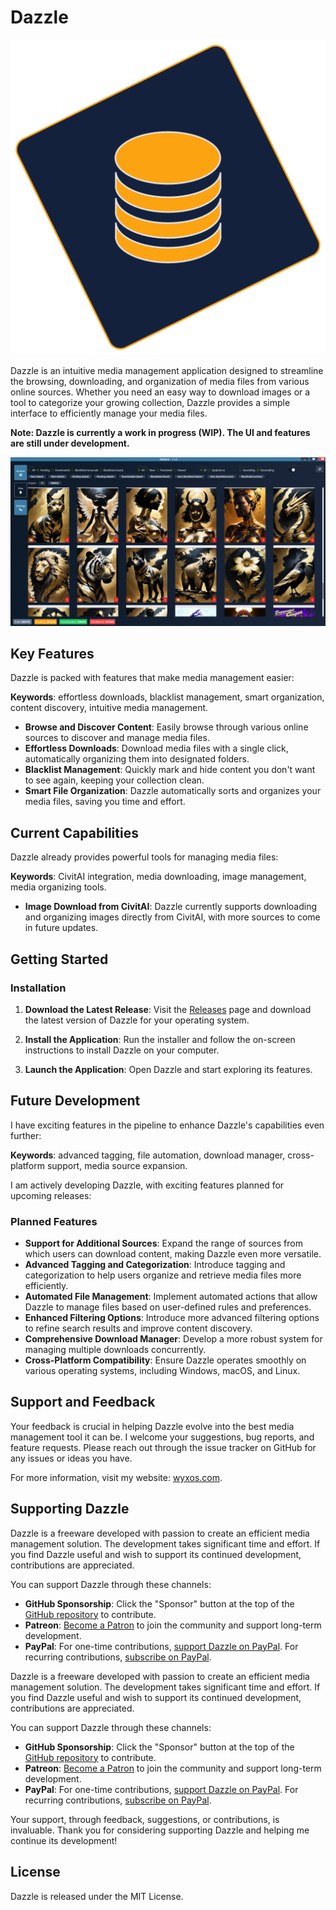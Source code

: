 # Dazzle

![Dazzle Icon](/icon-512.png)



Dazzle is an intuitive media management application designed to streamline the browsing, downloading, and organization of media files from various online sources. Whether you need an easy way to download images or a tool to categorize your growing collection, Dazzle provides a simple interface to efficiently manage your media files.


**Note: Dazzle is currently a work in progress (WIP). The UI and features are still under development.**

![Dazzle Preview](/preview.png "Dazzle Preview")



## Key Features

Dazzle is packed with features that make media management easier:

**Keywords**: effortless downloads, blacklist management, smart organization, content discovery, intuitive media management.

- **Browse and Discover Content**: Easily browse through various online sources to discover and manage media files.
- **Effortless Downloads**: Download media files with a single click, automatically organizing them into designated folders.
- **Blacklist Management**: Quickly mark and hide content you don't want to see again, keeping your collection clean.
- **Smart File Organization**: Dazzle automatically sorts and organizes your media files, saving you time and effort.

## Current Capabilities

Dazzle already provides powerful tools for managing media files:

**Keywords**: CivitAI integration, media downloading, image management, media organizing tools.

- **Image Download from CivitAI**: Dazzle currently supports downloading and organizing images directly from CivitAI, with more sources to come in future updates.

## Getting Started

### Installation

1. **Download the Latest Release**: Visit the [Releases](https://github.com/wyxos/dazzle/releases) page and download the latest version of Dazzle for your operating system.

2. **Install the Application**: Run the installer and follow the on-screen instructions to install Dazzle on your computer.

3. **Launch the Application**: Open Dazzle and start exploring its features.

## Future Development

I have exciting features in the pipeline to enhance Dazzle's capabilities even further:

**Keywords**: advanced tagging, file automation, download manager, cross-platform support, media source expansion.

I am actively developing Dazzle, with exciting features planned for upcoming releases:

### Planned Features

- **Support for Additional Sources**: Expand the range of sources from which users can download content, making Dazzle even more versatile.
- **Advanced Tagging and Categorization**: Introduce tagging and categorization to help users organize and retrieve media files more efficiently.
- **Automated File Management**: Implement automated actions that allow Dazzle to manage files based on user-defined rules and preferences.
- **Enhanced Filtering Options**: Introduce more advanced filtering options to refine search results and improve content discovery.
- **Comprehensive Download Manager**: Develop a more robust system for managing multiple downloads concurrently.
- **Cross-Platform Compatibility**: Ensure Dazzle operates smoothly on various operating systems, including Windows, macOS, and Linux.

## Support and Feedback

Your feedback is crucial in helping Dazzle evolve into the best media management tool it can be. I welcome your suggestions, bug reports, and feature requests. Please reach out through the issue tracker on GitHub for any issues or ideas you have.

For more information, visit my website: [wyxos.com](https://wyxos.com).

## Supporting Dazzle

Dazzle is a freeware developed with passion to create an efficient media management solution. The development takes significant time and effort. If you find Dazzle useful and wish to support its continued development, contributions are appreciated.

You can support Dazzle through these channels:

- **GitHub Sponsorship**: Click the "Sponsor" button at the top of the [GitHub repository](https://github.com/wyxos/dazzle) to contribute.
- **Patreon**: [Become a Patron](https://www.patreon.com/wyxos) to join the community and support long-term development.
- **PayPal**: For one-time contributions, [support Dazzle on PayPal](https://paypal.me/jjaulimsing?country.x=MU&locale.x=en_US). For recurring contributions, [subscribe on PayPal](https://www.paypal.com/webapps/billing/plans/subscribe?plan_id=P-2L743351LD524220JM22YX3Y).

Dazzle is a freeware developed with passion to create an efficient media management solution. The development takes significant time and effort. If you find Dazzle useful and wish to support its continued development, contributions are appreciated.

You can support Dazzle through these channels:

- **GitHub Sponsorship**: Click the "Sponsor" button at the top of the [GitHub repository](https://github.com/wyxos/dazzle) to contribute.
- **Patreon**: [Become a Patron](https://www.patreon.com/wyxos) to join the community and support long-term development.
- **PayPal**: For one-time contributions, [support Dazzle on PayPal](https://paypal.me/jjaulimsing?country.x=MU\&locale.x=en_US). For recurring contributions, [subscribe on PayPal](https://www.paypal.com/webapps/billing/plans/subscribe?plan_id=P-2L743351LD524220JM22YX3Y).

Your support, through feedback, suggestions, or contributions, is invaluable. Thank you for considering supporting Dazzle and helping me continue its development!

## License

Dazzle is released under the MIT License.

